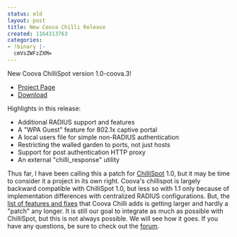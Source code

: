 ```yaml
---
status: old
layout: post
title: New Coova Chilli Release
created: 1164313763
categories:
- !binary |-
  cmVsZWFzZXM=
---
```

New Coova ChilliSpot version 1.0-coova.3!
<ul>
	<li><a href="/CoovaChilli">Project Page</a></li>
	<li><a href="/Download">Download</a></li>
</ul>
Highlights in this release:
<ul>
	<li>Additional RADIUS support and features</li>
	<li>A "WPA Guest" feature for 802.1x captive portal</li>
	<li>A local users file for simple non-RADIUS authentication</li>
	<li>Restricting the walled garden to ports, not just hosts</li>
	<li>Support for post authentication HTTP proxy</li>
	<li>An external "chilli_response" utility</li>
</ul>
Thus far, I have been calling this a patch for <a href="http://chillispot.org/">ChilliSpot</a> 1.0, but it may be time to consider it a project  in its own right. Coova's chillispot is largely backward compatible with ChilliSpot 1.0, but less so with 1.1 only because of implementation differences with centralized RADIUS configurations. But, the <a href="/CoovaChilli/ChangeLog">list of features and fixes</a> that Coova Chilli adds is getting larger and hardly a "patch" any longer. It is still our goal to integrate as much as possible with ChilliSpot, but this is not always possible. We will see how it goes. If you have any questions, be sure to check out the <a href="/forum/">forum</a>.
